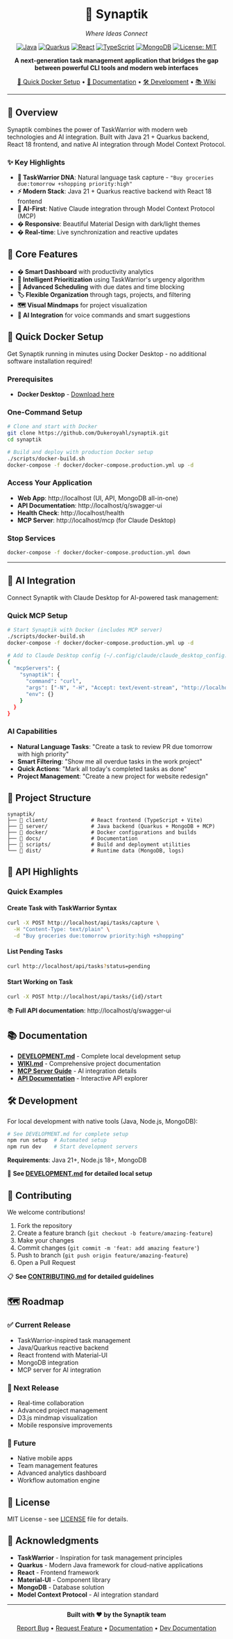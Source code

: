 <div align="center">

# 🧠 Synaptik

*Where Ideas Connect*

[![Java](https://img.shields.io/badge/Java-21+-orange.svg)](https://openjdk.java.net/)
[![Quarkus](https://img.shields.io/badge/Quarkus-3.6+-blue.svg)](https://quarkus.io/)
[![React](https://img.shields.io/badge/React-18+-61DAFB.svg)](https://reactjs.org/)
[![TypeScript](https://img.shields.io/badge/TypeScript-5+-3178C6.svg)](https://www.typescriptlang.org/)
[![MongoDB](https://img.shields.io/badge/MongoDB-7+-47A248.svg)](https://www.mongodb.com/)
[![License: MIT](https://img.shields.io/badge/License-MIT-yellow.svg)](https://opensource.org/licenses/MIT)

**A next-generation task management application that bridges the gap between powerful CLI tools and modern web interfaces**

[🚀 Quick Docker Setup](#-quick-docker-setup) • [📖 Documentation](#-documentation) • [🛠️ Development](DEVELOPMENT.md) • [📚 Wiki](WIKI.md)

</div>

---

## 🌟 Overview

Synaptik combines the power of TaskWarrior with modern web technologies and AI integration. Built with Java 21 + Quarkus backend, React 18 frontend, and native AI integration through Model Context Protocol.

### ✨ Key Highlights

- **🧠 TaskWarrior DNA**: Natural language task capture - `"Buy groceries due:tomorrow +shopping priority:high"`
- **⚡ Modern Stack**: Java 21 + Quarkus reactive backend with React 18 frontend
- **🤖 AI-First**: Native Claude integration through Model Context Protocol (MCP)
- **� Responsive**: Beautiful Material Design with dark/light themes
- **� Real-time**: Live synchronization and reactive updates

## 🎯 Core Features

- **� Smart Dashboard** with productivity analytics
- **🎯 Intelligent Prioritization** using TaskWarrior's urgency algorithm  
- **📅 Advanced Scheduling** with due dates and time blocking
- **🏷️ Flexible Organization** through tags, projects, and filtering
- **🗺️ Visual Mindmaps** for project visualization
- **🤖 AI Integration** for voice commands and smart suggestions

## 🚀 Quick Docker Setup

Get Synaptik running in minutes using Docker Desktop - no additional software installation required!

### Prerequisites
- **Docker Desktop** - [Download here](https://www.docker.com/products/docker-desktop/)

### One-Command Setup
```bash
# Clone and start with Docker
git clone https://github.com/Dukeroyahl/synaptik.git
cd synaptik

# Build and deploy with production Docker setup
./scripts/docker-build.sh
docker-compose -f docker/docker-compose.production.yml up -d
```

### Access Your Application
- **Web App**: http://localhost (UI, API, MongoDB all-in-one)
- **API Documentation**: http://localhost/q/swagger-ui
- **Health Check**: http://localhost/health
- **MCP Server**: http://localhost/mcp (for Claude Desktop)

### Stop Services
```bash
docker-compose -f docker/docker-compose.production.yml down
```

---

## 🤖 AI Integration

Connect Synaptik with Claude Desktop for AI-powered task management:

### Quick MCP Setup
```bash
# Start Synaptik with Docker (includes MCP server)
./scripts/docker-build.sh
docker-compose -f docker/docker-compose.production.yml up -d

# Add to Claude Desktop config (~/.config/claude/claude_desktop_config.json)
{
  "mcpServers": {
    "synaptik": {
      "command": "curl",
      "args": ["-N", "-H", "Accept: text/event-stream", "http://localhost/mcp"],
      "env": {}
    }
  }
}
```

### AI Capabilities
- **Natural Language Tasks**: "Create a task to review PR due tomorrow with high priority"
- **Smart Filtering**: "Show me all overdue tasks in the work project"
- **Quick Actions**: "Mark all today's completed tasks as done"
- **Project Management**: "Create a new project for website redesign"

## 📁 Project Structure

```
synaptik/
├── 📁 client/              # React frontend (TypeScript + Vite)
├── 📁 server/              # Java backend (Quarkus + MongoDB + MCP)
├── 📁 docker/              # Docker configurations and builds
├── 📁 docs/                # Documentation
├── 📁 scripts/             # Build and deployment utilities
└── 📁 dist/                # Runtime data (MongoDB, logs)
```

## 🔌 API Highlights

### Quick Examples

#### Create Task with TaskWarrior Syntax
```bash
curl -X POST http://localhost/api/tasks/capture \
  -H "Content-Type: text/plain" \
  -d "Buy groceries due:tomorrow priority:high +shopping"
```

#### List Pending Tasks
```bash
curl http://localhost/api/tasks?status=pending
```

#### Start Working on Task
```bash
curl -X POST http://localhost/api/tasks/{id}/start
```

📚 **Full API documentation**: http://localhost/q/swagger-ui

## 📚 Documentation

- **[DEVELOPMENT.md](DEVELOPMENT.md)** - Complete local development setup
- **[WIKI.md](WIKI.md)** - Comprehensive project documentation  
- **[MCP Server Guide](mcp-server/README.md)** - AI integration details
- **[API Documentation](http://localhost:8080/q/swagger-ui)** - Interactive API explorer

## 🛠️ Development

For local development with native tools (Java, Node.js, MongoDB):

```bash
# See DEVELOPMENT.md for complete setup
npm run setup  # Automated setup
npm run dev    # Start development servers
```

**Requirements**: Java 21+, Node.js 18+, MongoDB

📖 **See [DEVELOPMENT.md](DEVELOPMENT.md) for detailed local setup**

## 🤝 Contributing

We welcome contributions! 

1. Fork the repository
2. Create a feature branch (`git checkout -b feature/amazing-feature`)
3. Make your changes
4. Commit changes (`git commit -m 'feat: add amazing feature'`)
5. Push to branch (`git push origin feature/amazing-feature`)
6. Open a Pull Request

📋 **See [CONTRIBUTING.md](CONTRIBUTING.md) for detailed guidelines**

## 🗺️ Roadmap

### ✅ Current Release
- TaskWarrior-inspired task management
- Java/Quarkus reactive backend
- React frontend with Material-UI
- MongoDB integration  
- MCP server for AI integration

### 🚧 Next Release
- Real-time collaboration
- Advanced project management
- D3.js mindmap visualization
- Mobile responsive improvements

### 🔮 Future
- Native mobile apps
- Team management features
- Advanced analytics dashboard
- Workflow automation engine

## 📄 License

MIT License - see [LICENSE](LICENSE) file for details.

## 🙏 Acknowledgments

- **TaskWarrior** - Inspiration for task management principles
- **Quarkus** - Modern Java framework for cloud-native applications
- **React** - Frontend framework
- **Material-UI** - Component library
- **MongoDB** - Database solution
- **Model Context Protocol** - AI integration standard

---

<div align="center">

**Built with ❤️ by the Synaptik team**

[Report Bug](https://github.com/Dukeroyahl/synaptik/issues) • [Request Feature](https://github.com/Dukeroyahl/synaptik/issues) • [Documentation](WIKI.md) • [Dev Documentation](DEVELOPMENT.md)

</div>
